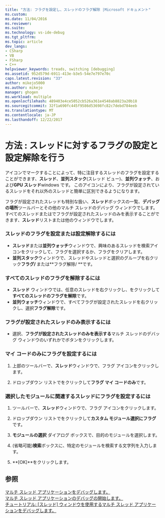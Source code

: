 ```yaml
---
title: "方法: フラグを設定し、スレッドのフラグ解除 |Microsoft ドキュメント"
ms.custom: 
ms.date: 11/04/2016
ms.reviewer: 
ms.suite: 
ms.technology: vs-ide-debug
ms.tgt_pltfrm: 
ms.topic: article
dev_langs:
- CSharp
- VB
- FSharp
- C++
helpviewer_keywords: treads, switching [debugging]
ms.assetid: 952d579d-6911-413e-b3e5-54e7e797e70c
caps.latest.revision: "33"
author: mikejo5000
ms.author: mikejo
manager: ghogen
ms.workload: multiple
ms.openlocfilehash: 489403e4ce5052cb526a361e4548ab8823a20b18
ms.sourcegitcommit: 32f1a690fc445f9586d53698fc82c7debd784eeb
ms.translationtype: MT
ms.contentlocale: ja-JP
ms.lasthandoff: 12/22/2017
---
```

# <a name="how-to-flag-and-unflag-threads"></a>方法 : スレッドに対するフラグの設定と設定解除を行う
アイコンでマークすることによって、特に注目するスレッドのフラグを設定することができます、**スレッド**、**並列スタック**(スレッド ビュー)、**並列ウォッチ**、および**GPU スレッド**windows です。 このアイコンにより、フラグが設定されているスレッドをそれ以外のスレッドと簡単に区別できるようになります。  
  
フラグが設定されたスレッドも特別な扱い、**スレッド**ボックスの一覧、**デバッグの場所**ツールバーとその他のマルチ スレッドのデバッグ ウィンドウでします。 すべてのスレッドまたはでフラグが設定されたスレッドのみを表示することができます、**スレッド**リストまたは他のウィンドウでします。
  
### <a name="to-flag-or-unflag-a-thread"></a>スレッドのフラグを設定または設定解除するには 
  
-   **スレッド**または**並列ウォッチ**ウィンドウで、興味のあるスレッドを検索アイコンをクリックして、フラグを選択するか、フラグをクリアします。 
-   **並列スタック**ウィンドウで、スレッドやスレッドと選択のグループを右クリック**フラグ/ <thread>** または**フラグ解除/ <thread>**です。
  
### <a name="to-unflag-all-threads"></a>すべてのスレッドのフラグを解除するには  
  
-   **スレッド** ウィンドウでは、任意のスレッドを右クリックし、をクリックして**すべてのスレッドのフラグを解除**です。
-   **並列ウォッチ**ウィンドウで、すべてフラグが設定されたスレッドを右クリックし、選択**フラグ解除**です。  
  
### <a name="to-display-only-flagged-threads"></a>フラグが設定されたスレッドのみ表示するには  
  
-   選択、**フラグが設定されたスレッドのみを表示する**マルチ スレッドのデバッグ ウィンドウのいずれかでボタンをクリックします。  
  
### <a name="to-flag-just-my-code"></a>マイ コードのみにフラグを設定するには  
  
1.  上部のツールバーで、**スレッド**ウィンドウで、フラグ アイコンをクリックします。  
  
2.  ドロップダウン リストでをクリックして**フラグ マイ コードのみ**です。  
  
### <a name="to-flag-threads-that-are-associated-with-selected-modules"></a>選択したモジュールに関連するスレッドにフラグを設定するには  
  
1.  ツールバーで、**スレッド**ウィンドウで、フラグ アイコンをクリックします。  
  
2.  ドロップダウン リストでをクリックして**カスタム モジュール選択にフラグ**です。  
  
3.  **モジュールの選択** ダイアログ ボックスで、目的のモジュールを選択します。  
  
4.  (省略可能)**検索**ボックスに、特定のモジュールを検索する文字列を入力します。  
  
5.  **[OK]**をクリックします。  
  
## <a name="see-also"></a>参照  
 [マルチ スレッド アプリケーションをデバッグします。](../debugger/debug-multithreaded-applications-in-visual-studio.md)   
 [マルチ スレッド アプリケーションのデバッグの開始します。](../debugger/get-started-debugging-multithreaded-apps.md)  
 [チュートリアル: [スレッド] ウィンドウを使用するマルチ スレッド アプリケーションをデバッグします。](../debugger/how-to-use-the-threads-window.md)